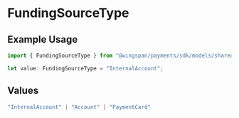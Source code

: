 # FundingSourceType

## Example Usage

```typescript
import { FundingSourceType } from "@wingspan/payments/sdk/models/shared";

let value: FundingSourceType = "InternalAccount";
```

## Values

```typescript
"InternalAccount" | "Account" | "PaymentCard"
```